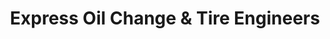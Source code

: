 ---
title: "Express Oil Change & Tire Engineers"
url: /missouri-city/express-oil-change-und-tire-engineers/
shop: Reifen
---